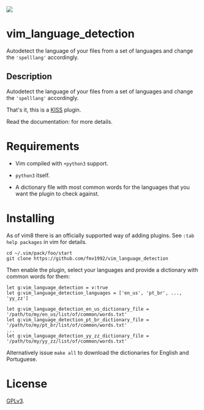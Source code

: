 ![](???)

# vim_language_detection

Autodetect the language of your files from a set of languages and change the `'spelllang'` accordingly.

## Description

Autodetect the language of your files from a set of languages and change the `'spelllang'` accordingly.

That's it, this is a [KISS](https://en.wikipedia.org/wiki/KISS_principle) plugin.

Read the documentation: <???> for more details.

# Requirements

* Vim compiled with `+python3` support.

* `python3` itself.

* A dictionary file with most common words for the languages that you want the plugin to check against.

# Installing

As of vim8 there is an officially supported way of adding plugins. See `:tab help packages` in vim for details.

    cd ~/.vim/pack/foo/start
    git clone https://github.com/fmv1992/vim_language_detection

Then enable the plugin, select your languages and provide a dictionary with common words for them:

~~~~~~~~~~~~~~~~~~~~~~~~~~~~~~~~~~~~~~~~~~~~~~~~~~~~~~~~~~~~~~
let g:vim_language_detection = v:true
let g:vim_language_detection_languages = ['en_us', 'pt_br', ..., 'yy_zz']

let g:vim_language_detection_en_us_dictionary_file = '/path/to/my/en_us/list/of/common/words.txt'
let g:vim_language_detection_pt_br_dictionary_file = '/path/to/my/pt_br/list/of/common/words.txt'
...
let g:vim_language_detection_yy_zz_dictionary_file = '/path/to/my/yy_zz/list/of/common/words.txt'
~~~~~~~~~~~~~~~~~~~~~~~~~~~~~~~~~~~~~~~~~~~~~~~~~~~~~~~~~~~~~~

Alternatively issue `make all` to download the dictionaries for English and Portuguese.

# License

[GPLv3](https://www.gnu.org/licenses/gpl-3.0.en.html).

[comment]: # ( vim: set filetype=markdown fileformat=unix wrap spell spelllang=en_us: )
